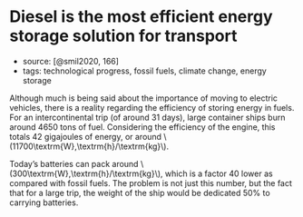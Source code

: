 
# Diesel is the most efficient energy storage solution for transport
- source: [@smil2020, 166]
- tags: technological progress, fossil fuels, climate change, energy storage

Although much is being said about the importance of moving to electric vehicles, there is a reality regarding the efficiency of storing energy in fuels. For an intercontinental trip (of around 31 days), large container ships burn around 4650 tons of fuel. Considering the efficiency of the engine, this totals 42 gigajoules of energy, or around \\(11700\textrm{W}\,\textrm{h}/\textrm{kg}\\). 

Today’s batteries can pack around \\(300\textrm{W}\,\textrm{h}/\textrm{kg}\\), which is a factor 40 lower as compared with fossil fuels. The problem is not just this number, but the fact that for a large trip, the weight of the ship would be dedicated 50% to carrying batteries. 